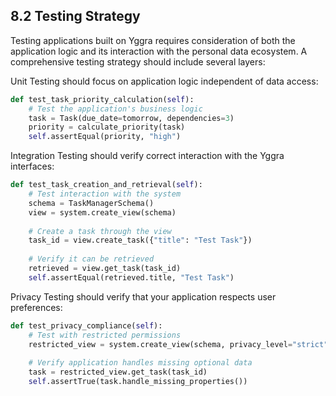 ## 8.2 Testing Strategy

Testing applications built on Yggra requires consideration of both the application logic and its interaction with the personal data ecosystem. A comprehensive testing strategy should include several layers:

Unit Testing should focus on application logic independent of data access:
```python
def test_task_priority_calculation(self):
    # Test the application's business logic
    task = Task(due_date=tomorrow, dependencies=3)
    priority = calculate_priority(task)
    self.assertEqual(priority, "high")
```

Integration Testing should verify correct interaction with the Yggra interfaces:
```python
def test_task_creation_and_retrieval(self):
    # Test interaction with the system
    schema = TaskManagerSchema()
    view = system.create_view(schema)
    
    # Create a task through the view
    task_id = view.create_task({"title": "Test Task"})
    
    # Verify it can be retrieved
    retrieved = view.get_task(task_id)
    self.assertEqual(retrieved.title, "Test Task")
```

Privacy Testing should verify that your application respects user preferences:
```python
def test_privacy_compliance(self):
    # Test with restricted permissions
    restricted_view = system.create_view(schema, privacy_level="strict")
    
    # Verify application handles missing optional data
    task = restricted_view.get_task(task_id)
    self.assertTrue(task.handle_missing_properties())
```